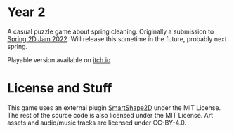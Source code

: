 # Year 2

A casual puzzle game about spring cleaning. Originally a submission to [Spring 2D Jam 2022](https://itch.io/jam/spring-2d-jam-2022/rate/1510312). Will release this sometime in the future, probably next spring.

Playable version available on [itch.io](https://melonbreadjin.itch.io/year-2)

# License and Stuff

This game uses an external plugin [SmartShape2D](https://github.com/SirRamEsq/SmartShape2D) under the MIT License. The rest of the source code is also licensed under the MIT License. Art assets and audio/music tracks are licensed under CC-BY-4.0.